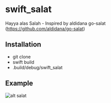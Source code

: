 # swift_salat

Hayya alas Salah - Inspired by aldidana go-salat (https://github.com/aldidana/go-salat)

## Installation

* git clone
* swift build
* .build/debug/swift_salat

## Example

![alt salat](https://storage.googleapis.com/alfian-162712.appspot.com/Screen%20Shot%202018-05-23%20at%2020.43.08.png)
